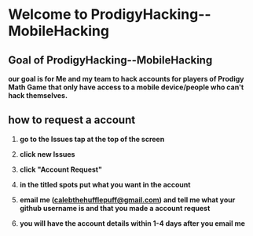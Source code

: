 # Welcome to ProdigyHacking--MobileHacking



## Goal of ProdigyHacking--MobileHacking

**our goal is for Me and my team to hack accounts for players of Prodigy Math Game that only have access to a mobile device/people who can't hack themselves.**

## how to request a account

1. **go to the Issues tap at the top of the screen**

2. **click new Issues**

3. **click "Account Request"**

4. **in the titled spots put what you want in the account**

5. **email me (calebthehufflepuff@gmail.com) and tell me what your github username is and that you made a account request** 

6. **you will have the account details within 1-4 days after you email me**
